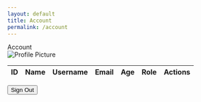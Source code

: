 ```yaml
---
layout: default
title: Account
permalink: /account
---
```

<body>
  <div class="main">
        <div class="container">
            <div class="header">
                <div class="title">Account</div>
            </div>
            <div class="profile-section" id="profileSection">
                <div class="profile-picture">
                    <img src="https://github.com/The-GPT-Warriors/ASLFrontend/assets/107821010/52cd3a28-b6b5-44d2-a9d8-a1f7c50410c0" alt="Profile Picture">
                </div>
                <div class="profile-details">
                </div>
            </div>
            <div></div>
            <table>
                <thead>
                    <tr>
                        <th>ID</th>
                        <th>Name</th>
                        <th>Username</th>
                        <th>Email</th>
                        <th>Age</th>
                        <th>Role</th>
                        <th>Actions</th>
                    </tr>
                </thead>
                <tbody id="userDataContainer">
                    <!-- Add rows with user data -->
                </tbody>
            </table>
            <button onclick="signOut()">Sign Out</button>
        </div>
    </div>
  <script>
    function fetchUserData() {
    var requestOptions = {
        method: 'GET',
        mode: 'cors',
        cache: 'default',
        credentials: 'include',
      };
    fetch("http://localhost:8085/api/person/jwt", requestOptions)
        .then(response => {
            if (!response.ok) {
                const errorMsg = 'Login error: ' + response.status;
                    console.log(errorMsg);
                    switch (response.status) {
                        case 401:
                            alert("Please log into your account");
                            window.location.href = "{{site.baseurl}}/login";
                            break;
                        case 403:
                            alert("Access forbidden. You do not have permission to access this resource.");
                            break;
                        case 404:
                            alert("User not found. Please check your credentials.");
                            break;
                        default:
                            alert("Login failed. Please try again later.");
                    }
                    return Promise.reject('Login failed');
            }
            return response.json();
        })
        .then(data => {
            const userProfileSection = document.getElementById("profileSection");
            const profilePicture = document.createElement('div');
            const profileDetails = document.createElement('div');
            profileDetails.classList.add('profile-details');
            profileDetails.innerHTML = `
                <p><strong>Name:</strong> ${data.name}</p>
                <p><strong>Username:</strong> ${data.username}</p>
                <p><strong>Email:</strong> ${data.email}</p>
                <p><strong>DOB:</strong> ${formatDOB(data.dob)}</p>
            `;
            userProfileSection.appendChild(profileDetails);
        })
        .catch(error => console.log('error', error));
    }
      function fetchAllUserData() {
      var requestOptions = {
        method: 'GET',
        mode: 'cors',
        cache: 'default',
        credentials: 'include',
      };
      fetch("http://localhost:8085/api/person/", requestOptions)
        .then(response => {
                if (!response.ok) {
                    const errorMsg = 'Login error: ' + response.status;
                    console.log(errorMsg);
                    switch (response.status) {
                        case 401:
                            alert("Please log into your account");
                            window.location.href = "{{site.baseurl}}/login";
                            break;
                        case 403:
                            alert("Access forbidden. You do not have permission to access this resource.");
                            break;
                        case 404:
                            alert("User not found. Please check your credentials.");
                            break;
                        default:
                            alert("Login failed. Please try again later.");
                    }
                    return Promise.reject('Login failed');
                }
                return response.json();
            })
        .then(data => {
            const userDataContainer = document.getElementById("userDataContainer");
            userDataContainer.innerHTML = ``
            data.forEach(user => {
            const row = document.createElement('tr'); 
            row.innerHTML = `
                <td>${user.id}</td>
                <td>${user.name}</td>
                <td>${user.username}</td>
                <td>${user.email}</td>
                <td>${formatDOB(user.dob)}</td>
                <td>${user.roles}</td>
            `;
            userDataContainer.appendChild(row);
            });
        })
            .catch(error => console.log('error', error));
        }
        fetchUserData();
        fetchAllUserData();
        function formatDOB(dateString) {
            const date = new Date(dateString);
            const year = date.getFullYear();
            const month = String(date.getMonth() + 1).padStart(2, '0');
            const day = String(date.getDate()).padStart(2, '0');
            return `${month}-${day}-${year}`;
        }
  </script>
</body>
